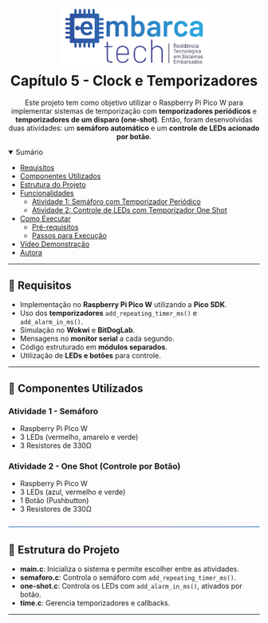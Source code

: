<h1 align="center">
  <br>
    <img width="300px" src="https://github.com/nailasuely/task05-clock/blob/main/src/logo.png">
  <br>
  Capítulo 5 - Clock e Temporizadores
  <br>
</h1>
<div align="center">
  
Este projeto tem como objetivo utilizar o Raspberry Pi Pico W para implementar sistemas de temporização 
com **temporizadores periódicos** e **temporizadores de um disparo (one-shot)**. Então, foram desenvolvidas
duas atividades: um **semáforo automático** e um **controle de LEDs acionado por botão**.
</div>

<details open="open">
<summary>Sumário</summary>
  
- [Requisitos](#requisitos)
- [Componentes Utilizados](#componentes-utilizados)
- [Estrutura do Projeto](#estrutura-do-projeto)
- [Funcionalidades](#funcionalidades)
  - [Atividade 1: Semáforo com Temporizador Periódico](#atividade-1-semáforo-com-temporizador-periódico)
  - [Atividade 2: Controle de LEDs com Temporizador One Shot](#atividade-2-controle-de-leds-com-temporizador-one-shot)
- [Como Executar](#como-executar)
  - [Pré-requisitos](#pré-requisitos)
  - [Passos para Execução](#passos-para-execução)
- [Vídeo Demonstração](#vídeo-de-demonstração)
- [Autora](#autora)

</details>

---

## 📌 **Requisitos**

- Implementação no **Raspberry Pi Pico W** utilizando a **Pico SDK**.
- Uso dos **temporizadores** `add_repeating_timer_ms()` e `add_alarm_in_ms()`.
- Simulação no **Wokwi** e **BitDogLab**.
- Mensagens no **monitor serial** a cada segundo.
- Código estruturado em **módulos separados**.
- Utilização de **LEDs e botões** para controle.

---

## 🔧 **Componentes Utilizados**
### Atividade 1 - Semáforo
- Raspberry Pi Pico W
- 3 LEDs (vermelho, amarelo e verde)
- 3 Resistores de 330Ω

### Atividade 2 - One Shot (Controle por Botão)
- Raspberry Pi Pico W
- 3 LEDs (azul, vermelho e verde)
- 1 Botão (Pushbutton)
- 3 Resistores de 330Ω

![---](https://github.com/nailasuely/task05-clock/blob/main/src/prancheta.png)

## 📂 **Estrutura do Projeto**
- **main.c**: Inicializa o sistema e permite escolher entre as atividades.
- **semaforo.c**: Controla o semáforo com `add_repeating_timer_ms()`.
- **one-shot.c**: Controla os LEDs com `add_alarm_in_ms()`, ativados por botão.
- **time.c**: Gerencia temporizadores e callbacks.  

---
